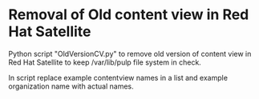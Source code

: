 # Removal of Old content view in Red Hat Satellite

Python script "OldVersionCV.py" to remove old version of content view in Red Hat Satellite to keep /var/lib/pulp file system in check.

In script replace example contentview names in a list and example organization name with actual names. 
